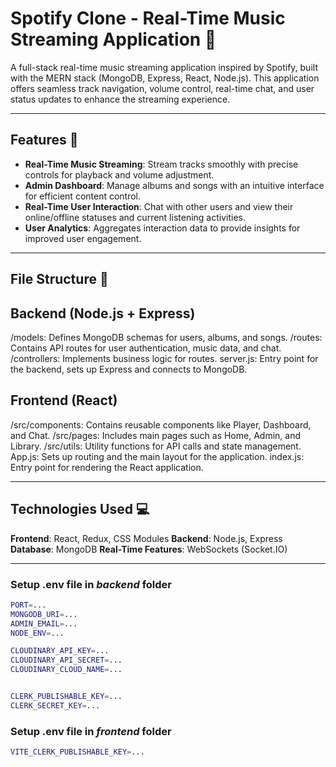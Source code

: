 # Spotify Clone - Real-Time Music Streaming Application 🎵

A full-stack real-time music streaming application inspired by Spotify, built with the MERN stack (MongoDB, Express, React, Node.js). This application offers seamless track navigation, volume control, real-time chat, and user status updates to enhance the streaming experience.

---

## Features 🚀

- **Real-Time Music Streaming**: Stream tracks smoothly with precise controls for playback and volume adjustment.
- **Admin Dashboard**: Manage albums and songs with an intuitive interface for efficient content control.
- **Real-Time User Interaction**: Chat with other users and view their online/offline statuses and current listening activities.
- **User Analytics**: Aggregates interaction data to provide insights for improved user engagement.

---

## File Structure 📂

## Backend (Node.js + Express)
/models: Defines MongoDB schemas for users, albums, and songs.
/routes: Contains API routes for user authentication, music data, and chat.
/controllers: Implements business logic for routes.
server.js: Entry point for the backend, sets up Express and connects to MongoDB.
## Frontend (React)
/src/components: Contains reusable components like Player, Dashboard, and Chat.
/src/pages: Includes main pages such as Home, Admin, and Library.
/src/utils: Utility functions for API calls and state management.
App.js: Sets up routing and the main layout for the application.
index.js: Entry point for rendering the React application.

---

## Technologies Used 💻

**Frontend**: React, Redux, CSS Modules
**Backend**: Node.js, Express
**Database**: MongoDB
**Real-Time Features**: WebSockets (Socket.IO)

---

### Setup .env file in _backend_ folder

```bash
PORT=...
MONGODB_URI=...
ADMIN_EMAIL=...
NODE_ENV=...

CLOUDINARY_API_KEY=...
CLOUDINARY_API_SECRET=...
CLOUDINARY_CLOUD_NAME=...


CLERK_PUBLISHABLE_KEY=...
CLERK_SECRET_KEY=...
```

### Setup .env file in _frontend_ folder

```bash
VITE_CLERK_PUBLISHABLE_KEY=...
```

